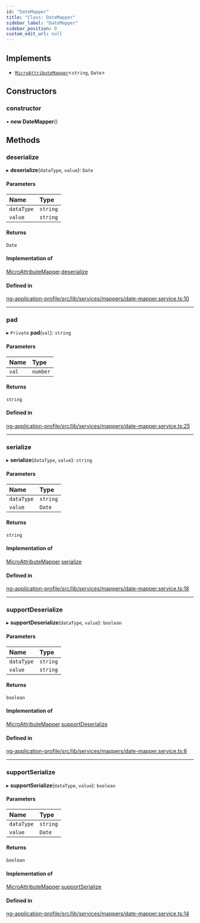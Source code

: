 ```yaml
---
id: "DateMapper"
title: "Class: DateMapper"
sidebar_label: "DateMapper"
sidebar_position: 0
custom_edit_url: null
---
```


## Implements

- [`MicroAttributeMapper`](../interfaces/MicroAttributeMapper)<`string`, `Date`\>

## Constructors

### constructor

• **new DateMapper**()

## Methods

### deserialize

▸ **deserialize**(`dataType`, `value`): `Date`

#### Parameters

| Name | Type |
| :------ | :------ |
| `dataType` | `string` |
| `value` | `string` |

#### Returns

`Date`

#### Implementation of

[MicroAttributeMapper](../interfaces/MicroAttributeMapper).[deserialize](../interfaces/MicroAttributeMapper#deserialize)

#### Defined in

[ng-application-profile/src/lib/services/mappers/date-mapper.service.ts:10](https://github.com/cognizone/ng-cognizone/blob/0401c67/libs/ng-application-profile/src/lib/services/mappers/date-mapper.service.ts#L10)

___

### pad

▸ `Private` **pad**(`val`): `string`

#### Parameters

| Name | Type |
| :------ | :------ |
| `val` | `number` |

#### Returns

`string`

#### Defined in

[ng-application-profile/src/lib/services/mappers/date-mapper.service.ts:25](https://github.com/cognizone/ng-cognizone/blob/0401c67/libs/ng-application-profile/src/lib/services/mappers/date-mapper.service.ts#L25)

___

### serialize

▸ **serialize**(`dataType`, `value`): `string`

#### Parameters

| Name | Type |
| :------ | :------ |
| `dataType` | `string` |
| `value` | `Date` |

#### Returns

`string`

#### Implementation of

[MicroAttributeMapper](../interfaces/MicroAttributeMapper).[serialize](../interfaces/MicroAttributeMapper#serialize)

#### Defined in

[ng-application-profile/src/lib/services/mappers/date-mapper.service.ts:18](https://github.com/cognizone/ng-cognizone/blob/0401c67/libs/ng-application-profile/src/lib/services/mappers/date-mapper.service.ts#L18)

___

### supportDeserialize

▸ **supportDeserialize**(`dataType`, `value`): `boolean`

#### Parameters

| Name | Type |
| :------ | :------ |
| `dataType` | `string` |
| `value` | `string` |

#### Returns

`boolean`

#### Implementation of

[MicroAttributeMapper](../interfaces/MicroAttributeMapper).[supportDeserialize](../interfaces/MicroAttributeMapper#supportdeserialize)

#### Defined in

[ng-application-profile/src/lib/services/mappers/date-mapper.service.ts:6](https://github.com/cognizone/ng-cognizone/blob/0401c67/libs/ng-application-profile/src/lib/services/mappers/date-mapper.service.ts#L6)

___

### supportSerialize

▸ **supportSerialize**(`dataType`, `value`): `boolean`

#### Parameters

| Name | Type |
| :------ | :------ |
| `dataType` | `string` |
| `value` | `Date` |

#### Returns

`boolean`

#### Implementation of

[MicroAttributeMapper](../interfaces/MicroAttributeMapper).[supportSerialize](../interfaces/MicroAttributeMapper#supportserialize)

#### Defined in

[ng-application-profile/src/lib/services/mappers/date-mapper.service.ts:14](https://github.com/cognizone/ng-cognizone/blob/0401c67/libs/ng-application-profile/src/lib/services/mappers/date-mapper.service.ts#L14)

